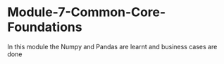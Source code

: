 # Module-7-Common-Core-Foundations
In this module the Numpy and Pandas are learnt and business cases are done
